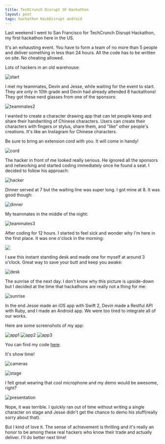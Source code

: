 ```yaml
---
title: TechCrunch Disrupt SF Hackathon
layout: post
tags: hackathon HackDisrupt android 
---
```


Last weekend I went to San Francisco for TechCrunch Disrupt Hackathon, my first hackathon here in the US. 

It's an exhausting event. You have to form a team of no more than 5 people and deliver something in less than 24 hours. All the code has to be written on site. No cheating allowed.

Lots of hackers in an old warehouse:

![start](https://dl.dropboxusercontent.com/u/31448207/imgs/IMG_20150919_133949.jpg)

I met my teammates, Devin and Jesse, while waiting for the event to start. They are only in 10th grade and Devin had already attended 8 hackathons! They got these nerd glasses from one of the sponsors:

![teammates2](https://dl.dropboxusercontent.com/u/31448207/imgs/IMG_20150919_143146.jpg)

I wanted to create a character drawing app that can let people keep and share their handwriting of Chinese characters. Users can create their characters with fingers or stylus, share them, and "like" other people's creations. It's like an Instagram for Chinese characters. 

Be sure to bring an extension cord with you. It will come in handy!

![cord](https://dl.dropboxusercontent.com/u/31448207/imgs/IMG_0007.JPG)

The hacker in front of me looked really serious. He ignored all the sponsors and networking and started coding immediately once he found a seat. I decided to follow his approach: 

![hacker](https://dl.dropboxusercontent.com/u/31448207/imgs/IMG_0006.jpg)

Dinner served at 7 but the waiting line was super long. I got mine at 8. It was good though:

![dinner](https://dl.dropboxusercontent.com/u/31448207/imgs/IMG_0009.JPG)

My teammates in the middle of the night:

![teammates3](https://dl.dropboxusercontent.com/u/31448207/imgs/IMG_0020.JPG)

After coding for 12 hours. I started to feel sick and wonder why I'm here in the first place. It was one o'clock in the morning:

![](https://dl.dropboxusercontent.com/u/31448207/imgs/IMG_0018.JPG)

I saw this instant standing desk and made one for myself at around 3 o'clock. Great way to save your butt and keep you awake:

![desk](https://dl.dropboxusercontent.com/u/31448207/imgs/IMG_0034.JPG)

The sunrise of the next day. I don't know why this picture is upside-down but I decided at the time that hackathons are really not a thing for me:

![sunrise](https://dl.dropboxusercontent.com/u/31448207/imgs/IMG_0037.JPG)

In the end Jesse made an iOS app with Swift 2, Devin made a Restful API with Ruby, and I made an Android app. We were too tired to integrate all of our works. 

Here are some screenshots of my app:

![app1](https://dl.dropboxusercontent.com/u/31448207/imgs/Screenshot_20150920-092045%20%281%29.png)
![app2](https://dl.dropboxusercontent.com/u/31448207/imgs/Screenshot_20150920-132256.png)
![app3](https://dl.dropboxusercontent.com/u/31448207/imgs/Screenshot_20150920-100920.png)

You can find my code [here](https://github.com/kuanyingchou/swag).

It's show time!

![cameras](https://dl.dropboxusercontent.com/u/31448207/imgs/IMG_0044.JPG)

![stage](https://dl.dropboxusercontent.com/u/31448207/imgs/IMG_0048.JPG)

I felt great wearing that cool microphone and my demo would be awesome, right?

![presentation](https://dl.dropboxusercontent.com/u/31448207/imgs/Screen%20Shot%202015-09-21%20at%202.10.42%20PM.png)

Nope, it was terrible. I quickly ran out of time without writing a single character on stage and Jesse didn't get the chance to demo his stuff(really sorry about that). 

But I kind of love it. The sense of achievement is thrilling and it's really an honor to be among these real hackers who know their trade and actually deliver. I'll do better next time!

